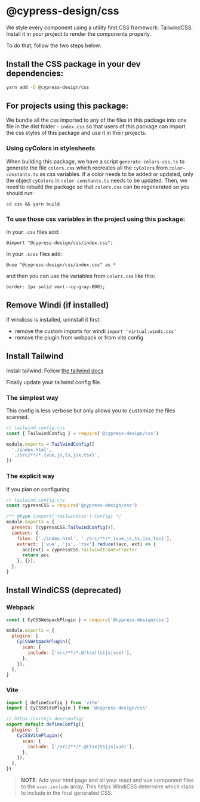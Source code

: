 # @cypress-design/css

We style every component using a utility first CSS framework: TailwindCSS.
Install it in your project to render the components properly.

To do that, follow the two steps below:

## Install the CSS package in your dev dependencies:

```bash
yarn add -D @cypress-design/css
```

## For projects using this package:

We bundle all the css imported to any of the files in this package into one file in the dist folder - `index.css` so that users of this package can import the css styles of this package and use it in their projects.

### Using cyColors in stylesheets

When building this package, we have a script `generate-colors-css.ts` to generate the file `colors.css` which recreates all the `cyColors` from `color-constants.ts` as css variables. If a color needs to be added or updated, only the object `cyColors` in `color-constants.ts` needs to be updated. Then, we need to rebuild the package so that `colors.css` can be regenerated so you should run:

```base
cd css && yarn build
```

### To use those css variables in the project using this package:

In your `.css` files add:

```
@import "@cypress-design/css/index.css";
```

In your `.scss` files add:

```
@use "@cypress-design/css/index.css" as *
```

and then you can use the variables from `colors.css` like this:

```
border: 1px solid var(--cy-gray-800);
```

## Remove Windi (if installed)

If windicss is installed, uninstall it first:

- remove the custom imports for windi `import 'virtual:windi.css'`
- remove the plugin from webpack or from vite config

## Install Tailwind

Install tailwind: Follow [the tailwind docs](https://tailwindcss.com/docs/installation/using-postcss)

Finally update your tailwind config file.

### The simplest way

This config is less verbose but only allows you to customize the files scanned.

```js
// tailwind.config.cjs
const { TailwindConfig } = require('@cypress-design/css')

module.exports = TailwindConfig([
  './index.html',
  './src/**/*.{vue,js,ts,jsx,tsx}',
])
```

### The explicit way

If you plan on configuring

```js
// tailwind.config.cjs
const cypressCSS = require('@cypress-design/css')

/** @type {import('tailwindcss').Config} */
module.exports = {
  presets: [cypressCSS.TailwindConfig()],
  content: {
    files: ['./index.html', './src/**/*.{vue,js,ts,jsx,tsx}'],
    extract: ['vue', 'js', 'tsx'].reduce((acc, ext) => {
      acc[ext] = cypressCSS.TailwindIconExtractor
      return acc
    }, {}),
  },
}
```

## Install WindiCSS (deprecated)

### Webpack

```js
const { CyCSSWebpackPlugin } = require('@cypress-design/css')

module.exports = {
  plugins: [
    CyCSSWebpackPlugin({
      scan: {
        include: ['src/**/*.@(tsx|ts|js|vue)'],
      },
    }),
  ],
}
```

### Vite

```js
import { defineConfig } from 'vite'
import { CyCSSVitePlugin } from '@cypress-design/css'

// https://vitejs.dev/config/
export default defineConfig({
  plugins: [
    CyCSSVitePlugin({
      scan: {
        include: ['/src/**/*.@(tsx|ts|js|vue)'],
      },
    }),
  ],
})
```

> **NOTE**: Add your html page and all your react and vue component files to the `scan.include` array.
> This helps WindiCSS determine which class to include in the final generated CSS.
